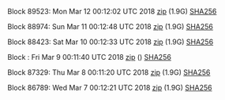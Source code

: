 Block 89523: Mon Mar 12 00:12:02 UTC 2018 [zip](https://dash-bootstrap.ams3.digitaloceanspaces.com/testnet/2018-03-12/bootstrap.dat.zip) (1.9G) [SHA256](https://dash-bootstrap.ams3.digitaloceanspaces.com/testnet/2018-03-12/sha256.txt)

Block 88974: Sun Mar 11 00:12:48 UTC 2018 [zip](https://dash-bootstrap.ams3.digitaloceanspaces.com/testnet/2018-03-11/bootstrap.dat.zip) (1.9G) [SHA256](https://dash-bootstrap.ams3.digitaloceanspaces.com/testnet/2018-03-11/sha256.txt)

Block 88423: Sat Mar 10 00:12:33 UTC 2018 [zip](https://dash-bootstrap.ams3.digitaloceanspaces.com/testnet/2018-03-10/bootstrap.dat.zip) (1.9G) [SHA256](https://dash-bootstrap.ams3.digitaloceanspaces.com/testnet/2018-03-10/sha256.txt)

Block : Fri Mar  9 00:11:40 UTC 2018 [zip](https://dash-bootstrap.ams3.digitaloceanspaces.com/testnet/2018-03-09/bootstrap.dat.zip) () [SHA256](https://dash-bootstrap.ams3.digitaloceanspaces.com/testnet/2018-03-09/sha256.txt)

Block 87329: Thu Mar  8 00:11:20 UTC 2018 [zip](https://dash-bootstrap.ams3.digitaloceanspaces.com/testnet/2018-03-08/bootstrap.dat.zip) (1.9G) [SHA256](https://dash-bootstrap.ams3.digitaloceanspaces.com/testnet/2018-03-08/sha256.txt)

Block 86789: Wed Mar  7 00:12:21 UTC 2018 [zip](https://dash-bootstrap.ams3.digitaloceanspaces.com/testnet/2018-03-07/bootstrap.dat.zip) (1.9G) [SHA256](https://dash-bootstrap.ams3.digitaloceanspaces.com/testnet/2018-03-07/sha256.txt)
